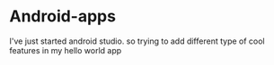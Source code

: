 # Android-apps

I've just started android studio. so trying to add different type of cool features in my hello world app
